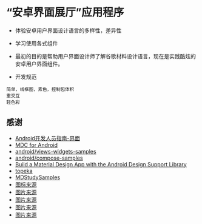 # “安卓界面展厅”应用程序
- 体验安卓用户界面设计语言的多样性，差异性
- 学习使用各式组件
- 最初的目的是帮助用户界面设计师了解谷歌材料设计语言，现在是实践酷炫的安卓用户界面组件。

- 开发规范
```
简单，线框图，素色，控制包体积
重交互
轻色彩
```

## 感谢
- [Android开发人员指南-界面](https://developer.android.com/guide/topics/ui)
- [MDC for Android](https://material.io/develop/android/)
- [android/views-widgets-samples](https://github.com/android/views-widgets-samples)
- [android/compose-samples](https://github.com/android/compose-samples)
- [Build a Material Design App with the Android Design Support Library](https://codelabs.developers.google.com/codelabs/material-design-style/#0)
- [topeka](https://github.com/android/topeka)
- [MDStudySamples](https://github.com/Mike-bel/MDStudySamples)
- [图标来源](https://www.iconfont.cn)
- [图片来源](https://www.flickr.com/photos/globalfoto/48888298322/sizes/l/)
- [图片来源](https://www.flickr.com/photos/rdrcollection/6259499387/sizes/o/)
- [图片来源](https://www.flickr.com/photos/steveberardi/15397116582/sizes/l/)
- [图片来源](https://www.ippawards.com/2019-photographers-of-the-year/)